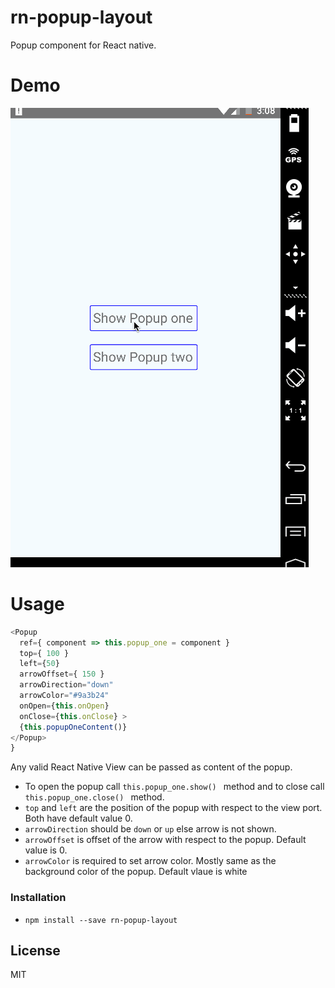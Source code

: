 # rn-popup-layout
Popup component for React native.

# Demo
![rn-halfcard Demo](https://github.com/chethann/demo-images/blob/master/popup-demo.gif)

# Usage

```javascript
<Popup
  ref={ component => this.popup_one = component }
  top={ 100 }
  left={50}
  arrowOffset={ 150 }
  arrowDirection="down"
  arrowColor="#9a3b24"
  onOpen={this.onOpen}
  onClose={this.onClose} >
  {this.popupOneContent()}
</Popup>
}
```

Any valid React Native View can be passed as content of the popup.
- To open the popup call ```this.popup_one.show() ``` method and to close call ```this.popup_one.close() ``` method.
- ```top``` and ```left``` are the position of the popup with respect to the view port. Both have default value 0.
- ```arrowDirection``` should be ```down``` or ```up``` else arrow is not shown.
- ```arrowOffset``` is offset of the arrow with respect to the popup. Default value is 0.
- ```arrowColor``` is required to set arrow color. Mostly same as the background color of the popup. Default vlaue is white

### Installation
- `npm install --save rn-popup-layout`

License
----
MIT
